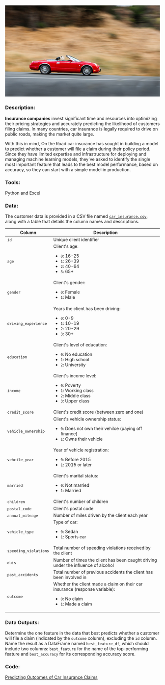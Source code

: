 ![image](https://github.com/mynameisfho/My-Data-Analyst-Portofolio/blob/main/Predicting%20Outcomes%20of%20Car%20Insurance%20Claims/car_insurance.jpg)

### Description:
**Insurance companies** invest significant time and resources into optimizing their pricing strategies and accurately predicting the likelihood of customers filing claims. In many countries, car insurance is legally required to drive on public roads, making the market quite large.

With this in mind, On the Road car insurance has sought in building a model to predict whether a customer will file a claim during their policy period. Since they have limited expertise and infrastructure for deploying and managing machine learning models, they've asked to identify the single most important feature that leads to the best model performance, based on accuracy, so they can start with a simple model in production.

### Tools: 
Python and Excel

### Data:
The customer data is provided in a CSV file named [`car_insurance.csv`](https://github.com/mynameisfho/My-Data-Analyst-Portofolio/blob/main/Predicting%20Outcomes%20of%20Car%20Insurance%20Claims/car_insurance.csv), along with a table that details the column names and descriptions.

| Column | Description |
|--------|-------------|
| `id` | Unique client identifier |
| `age` | Client's age: <br> <ul><li>`0`: 16-25</li><li>`1`: 26-39</li><li>`2`: 40-64</li><li>`3`: 65+</li></ul> |
| `gender` | Client's gender: <br> <ul><li>`0`: Female</li><li>`1`: Male</li></ul> |
| `driving_experience` | Years the client has been driving: <br> <ul><li>`0`: 0-9</li><li>`1`: 10-19</li><li>`2`: 20-29</li><li>`3`: 30+</li></ul> |
| `education` | Client's level of education: <br> <ul><li>`0`: No education</li><li>`1`: High school</li><li>`2`: University</li></ul> |
| `income` | Client's income level: <br> <ul><li>`0`: Poverty</li><li>`1`: Working class</li><li>`2`: Middle class</li><li>`3`: Upper class</li></ul> |
| `credit_score` | Client's credit score (between zero and one) |
| `vehicle_ownership` | Client's vehicle ownership status: <br><ul><li>`0`: Does not own their vehilce (paying off finance)</li><li>`1`: Owns their vehicle</li></ul> |
| `vehcile_year` | Year of vehicle registration: <br><ul><li>`0`: Before 2015</li><li>`1`: 2015 or later</li></ul> |
| `married` | Client's marital status: <br><ul><li>`0`: Not married</li><li>`1`: Married</li></ul> |
| `children` | Client's number of children |
| `postal_code` | Client's postal code | 
| `annual_mileage` | Number of miles driven by the client each year |
| `vehicle_type` | Type of car: <br> <ul><li>`0`: Sedan</li><li>`1`: Sports car</li></ul> |
| `speeding_violations` | Total number of speeding violations received by the client | 
| `duis` | Number of times the client has been caught driving under the influence of alcohol |
| `past_accidents` | Total number of previous accidents the client has been involved in |
| `outcome` | Whether the client made a claim on their car insurance (response variable): <br><ul><li>`0`: No claim</li><li>`1`: Made a claim</li></ul> |

### Data Outputs: 
Determine the one feature in the data that best predicts whether a customer will file a claim (indicated by the `outcome` column), excluding the `id` column. Name the result as a DataFrame named `best_feature_df`, which should include two columns: `best_feature` for the name of the top-performing feature and `best_accuracy` for its corresponding accuracy score.

### Code:
[Predicting Outcomes of Car Insurance Claims](https://github.com/mynameisfho/My-Data-Analyst-Portofolio/blob/main/Predicting%20Outcomes%20of%20Car%20Insurance%20Claims/car_insurance.ipynb)